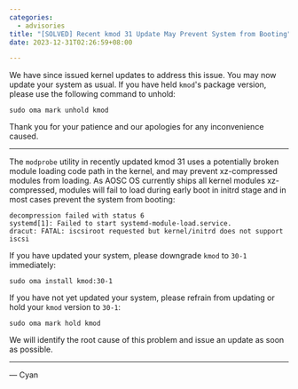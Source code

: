 ```yaml
---
categories:
  - advisories
title: "[SOLVED] Recent kmod 31 Update May Prevent System from Booting"
date: 2023-12-31T02:26:59+08:00

---
```


We have since issued kernel updates to address this issue. You may now update
your system as usual. If you have held `kmod`'s package version, please use
the following command to unhold:

```
sudo oma mark unhold kmod
```

Thank you for your patience and our apologies for any inconvenience caused.

---

The `modprobe` utility in recently updated kmod 31 uses a potentially broken
module loading code path in the kernel, and may prevent xz-compressed modules
from loading. As AOSC OS currently ships all kernel modules xz-compressed,
modules will fail to load during early boot in initrd stage and in most cases
prevent the system from booting:

```
decompression failed with status 6
systemd[1]: Failed to start systemd-module-load.service.
dracut: FATAL: iscsiroot requested but kernel/initrd does not support iscsi
```

If you have updated your system, please downgrade `kmod` to `30-1` immediately:

```
sudo oma install kmod:30-1
```

If you have not yet updated your system, please refrain from updating or hold
your `kmod` version to `30-1`:

```
sudo oma mark hold kmod
```

We will identify the root cause of this problem and issue an update as soon as
possible.

---

— Cyan
